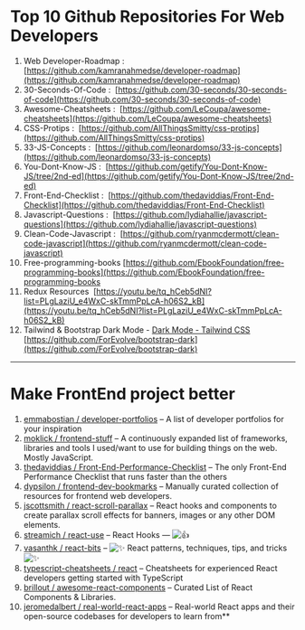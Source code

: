# Top 10 Github Repositories For Web Developers

1. Web Developer-Roadmap :  [https://github.com/kamranahmedse/developer-roadmap](https://github.com/kamranahmedse/developer-roadmap)
2. 30-Seconds-Of-Code :  [https://github.com/30-seconds/30-seconds-of-code](https://github.com/30-seconds/30-seconds-of-code)
3. Awesome-Cheatsheets :  [https://github.com/LeCoupa/awesome-cheatsheets](https://github.com/LeCoupa/awesome-cheatsheets)
4. CSS-Protips :  [https://github.com/AllThingsSmitty/css-protips](https://github.com/AllThingsSmitty/css-protips)
5. 33-JS-Concepts :  [https://github.com/leonardomso/33-js-concepts](https://github.com/leonardomso/33-js-concepts)
6. You-Dont-Know-JS :  [https://github.com/getify/You-Dont-Know-JS/tree/2nd-ed](https://github.com/getify/You-Dont-Know-JS/tree/2nd-ed)
7. Front-End-Checklist :  [https://github.com/thedaviddias/Front-End-Checklist](https://github.com/thedaviddias/Front-End-Checklist)
8. Javascript-Questions :  [https://github.com/lydiahallie/javascript-questions](https://github.com/lydiahallie/javascript-questions)
9. Clean-Code-Javascript :  [https://github.com/ryanmcdermott/clean-code-javascript](https://github.com/ryanmcdermott/clean-code-javascript)
10. Free-programming-books [https://github.com/EbookFoundation/free-programming-books](https://github.com/EbookFoundation/free-programming-books
11. Redux Resources  [https://youtu.be/tq_hCeb5dNI?list=PLgLaziU_e4WxC-skTmmPpLcA-h06S2_kB](https://youtu.be/tq_hCeb5dNI?list=PLgLaziU_e4WxC-skTmmPpLcA-h06S2_kB)
12. Tailwind & Bootstrap Dark Mode - [Dark Mode - Tailwind CSS](https://tailwindcss.com/docs/dark-mode) [https://github.com/ForEvolve/bootstrap-dark](https://github.com/ForEvolve/bootstrap-dark)

---

# Make FrontEnd project better

1. [emmabostian / developer-portfolios](https://github.com/emmabostian/developer-portfolios?fbclid=IwAR3oibzCOTy4vMvMgsule0nq4xur6zPkSnhOWqs9hpj9h64OWHpzTqiS-TU) – A list of developer portfolios for your inspiration
2. [moklick / frontend-stuff](https://github.com/moklick/frontend-stuff?fbclid=IwAR0_FaySZN_FmwGf6LWQAfyhrlEAD7-Q6EVdzWASgW0Hf8yvvAYIK7Ak7_4) – A continuously expanded list of frameworks, libraries and tools I used/want to use for building things on the web. Mostly JavaScript.
3. [thedaviddias / Front-End-Performance-Checklist](https://github.com/thedaviddias/Front-End-Performance-Checklist?fbclid=IwAR1ZSx-OE3kiP6quah-IEBVpk-xYUPp8RgNnCmfygL9bEcB_rHMlgJjmk3o) – The only Front-End Performance Checklist that runs faster than the others
4. [dypsilon / frontend-dev-bookmarks](https://github.com/dypsilon/frontend-dev-bookmarks?fbclid=IwAR0I9FEMT6aovupdaqzTmVygoXHwKxtvVz7p_RjNVz8UgbW_9d0LH6GPy58) – Manually curated collection of resources for frontend web developers.
5. [jscottsmith / react-scroll-parallax](https://github.com/jscottsmith/react-scroll-parallax?fbclid=IwAR1N9JLQjWGF-iy5Nm9KQaL9sOClemcp3Ga5jNzKrElSQmISkJ-rXihyhTY) – React hooks and components to create parallax scroll effects for banners, images or any other DOM elements.
6. [streamich / react-use](https://github.com/streamich/react-use?fbclid=IwAR2vq6nEwg6pbOAinK9l5w-g-FQQ_l8Ju_fEVWYzdMCZBUdCp3l1qIjrtgo) – React Hooks — ![👍](https://lh7-us.googleusercontent.com/_JZKMQJaEFRSJmil0BICtrWSdAd4JpqTK5dkI4yFo65JrGh30hn9p0qfCDOz4M0iIoTwC9sKQP9mVGRdUX54p1l51liLpybZn9R-SUqspbY5W7XAwjreFTRkgOTV2_1wTqnoktCnbC3XiegBgo_ONpg)
7. [vasanthk / react-bits](https://github.com/vasanthk/react-bits?fbclid=IwAR2DN79Z1hg7Lz1suEAgQPhIyCM84TeTq84fjavkOTePqowbYKMbU7FbC9Y) – ![✨](https://lh7-us.googleusercontent.com/Lgrc-csMuhoVPF0mJHDOauc3EfA8M_2E1pd15lNGsh7DnTUiH65atiV9xNHG_DcMSPkqfaQ4vw66rZLm8qhokvlAJ7TZXnzWQmW2Cf5szxYnrvvkyd2hdp9xKx0Y6CwyDPtx8JCZm3cILbq7bWSggxw) React patterns, techniques, tips, and tricks ![✨](https://lh7-us.googleusercontent.com/-Qrin1dFwt23HP4WzXY8GPHdhxmM_ybDwBq9GeT9CO1YzAuO0FtfCzvaBwezkgL9SDTyiA9MDghmjK_ca-3IjoViaHdhn2POwL3DywUrO1Xqy4WuZnD15f-SzilxV9tT_Tn3DtEP-BALaPzm4r3ZQhg)
8. [typescript-cheatsheets / react](https://github.com/typescript-cheatsheets/react?fbclid=IwAR3EkfoStNqA7UL6gfuBGqAmspMlJy8KlvaG_qJyWb3km7UZrHhYemnMDJ4) – Cheatsheets for experienced React developers getting started with TypeScript
9. [brillout / awesome-react-components](https://github.com/brillout/awesome-react-components?fbclid=IwAR1nFII2yvUxy_onqCqtf2JReZgfKmBxE4ZqLkfunRyshO1lJ8qzkoRcWpE) – Curated List of React Components & Libraries.
10. [jeromedalbert / real-world-react-apps](https://github.com/jeromedalbert/real-world-react-apps?fbclid=IwAR0lcmG70W7TVTC5LOWWmzpDVemeBCTn7Sz7LKpP19aihJ6VHEpB8GiXkRA) – Real-world React apps and their open-source codebases for developers to learn from\*\*
